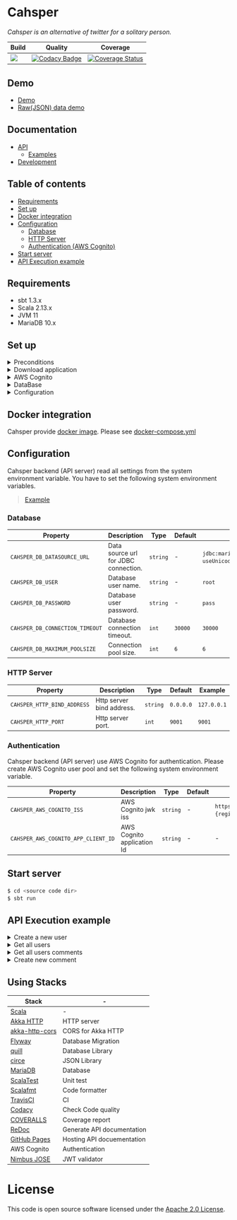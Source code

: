 # Cahsper

*Cahsper is an alternative of twitter for a solitary person.*

|Build|Quality|Coverage|
|---|---|---|
|[![](https://travis-ci.org/YoshinoriN/cahsper.svg?branch=master)](https://travis-ci.org/YoshinoriN/cahsper)|[![Codacy Badge](https://api.codacy.com/project/badge/Grade/6981167737cf4e21b6a9cf74d5c36c0a)](https://www.codacy.com/app/YoshinoriN/cahsper?utm_source=github.com&amp;utm_medium=referral&amp;utm_content=YoshinoriN/cahsper&amp;utm_campaign=Badge_Grade)|[![Coverage Status](https://coveralls.io/repos/github/YoshinoriN/cahsper/badge.svg?branch=master)](https://coveralls.io/github/YoshinoriN/cahsper?branch=master)|

## Demo

* [Demo](https://about.yoshinorin.net/cahsper)
* [Raw(JSON) data demo](https://cahsper.yoshinorin.io/comments)

## Documentation

* [API](https://yoshinorin.github.io/cahsper/)
    * [Examples](#api-execution-example)
* [Development](./docs/dev)

## Table of contents

* [Requirements](#requirements)
* [Set up](#set-up)
* [Docker integration](#docker-integration)
* [Configuration](#configuration)
    * [Database](#database)
    * [HTTP Server](#http-server)
    * [Authentication (AWS Cognito)](#authentication)
* [Start server](#start-server)
* [API Execution example](#api-execution-example)

## Requirements

* sbt 1.3.x
* Scala 2.13.x
* JVM 11
* MariaDB 10.x

## Set up

<details>
  <summary>Preconditions</summary><br>

Prepare [requirements](#requirements) environment before setup.

</details>

<details>
  <summary>Download application</summary><br>

Download source code from [releases](https://github.com/YoshinoriN/cahsper/releases) or `git clone`.

</details>

<details>
  <summary>AWS Cognito</summary><br>

Create AWS Cognito userpool. Cahsper use AWS cognito for authorization/authentication and creates `username` from AWS cognito `name` attribute.

So, you have to select `name` attribute when create userpool and it's must be **UNIQUE**.

![](./docs/images/cognito-attr.jpg)

Next, please create `App clients` and select `Enable sign-in API for server-based authentication (ADMIN_NO_SRP_AUTH)`.

![](./docs/images/cognito-appclient.jpg)

</details>

<details>
  <summary>DataBase</summary><br>

Create a database schema. Also, schema name is anything will be fine.

```sql
CREATE DATABASE cahsper;
```

All tables will be migrated after run the cahsper automatically.

</details>

<details>

  <summary>Configuration</summary><br>

After done above procedure, [set system environment](#configuration) before start server.

</details>

## Docker integration

Cahsper provide [docker image](https://cloud.docker.com/repository/docker/yoshinorin/docker-cahsper). Please see [docker-compose.yml](https://github.com/YoshinoriN/cahsper/blob/master/docker/docker-compose.yml)

## Configuration

Cahsper backend (API server) read all settings from the system environment variable. You have to set the following system environment variables.

> [Example](https://github.com/YoshinoriN/cahsper/blob/master/cahsper-backend/scripts/devenv.sh)

### Database

|Property|Description|Type|Default|Example|
|---|---|---|---|---|
|`CAHSPER_DB_DATASOURCE_URL`|Data source url for JDBC connection.|`string`|-|`jdbc:mariadb://127.0.0.1/cahsper?useUnicode=true&characterEncoding=utf8mb4`|
|`CAHSPER_DB_USER`|Database user name.|`string`|-|`root`|
|`CAHSPER_DB_PASSWORD`|Database user password.|`string`|-|`pass`|
|`CAHSPER_DB_CONNECTION_TIMEOUT`|Database connection timeout.|`int`|`30000`|`30000`|
|`CAHSPER_DB_MAXIMUM_POOLSIZE`|Connection pool size.|`int`|`6`|`6`|

### HTTP Server

|Property|Description|Type|Default|Example|
|---|---|---|---|---|
|`CAHSPER_HTTP_BIND_ADDRESS`|Http server bind address.|`string`|`0.0.0.0`|`127.0.0.1`|
|`CAHSPER_HTTP_PORT`|Http server port.|`int`|`9001`|`9001`|

### Authentication

Cahsper backend (API server) use AWS Cognito for authentication. Please create AWS Cognito user pool and set the following system environment variable.

|Property|Description|Type|Default|Example|
|---|---|---|---|---|
|`CAHSPER_AWS_COGNITO_ISS `|AWS Cognito jwk iss|`string`|-|`https://cognito-idp.{region}.amazonaws.com/{userPoolId}`|
|`CAHSPER_AWS_COGNITO_APP_CLIENT_ID `|AWS Cognito application Id|`string`|-|-|

## Start server

```sbt
$ cd <source code dir>
$ sbt run
```

## API Execution example

<details>
  <summary>Create a new user</summary>

```sh
$ curl -D - -X POST -H "Authorization: Bearer 123456789" 127.0.0.1:9001/users

HTTP/1.1 201 Created
Server: akka-http/10.1.9
Date: Wed, 16 Oct 2019 13:06:05 GMT
Content-Type: application/json
Content-Length: 55 bytes

{
  "name": "YoshinoriN",
  "createdAt": 1571231165
}
```

</details>

<details>
  <summary>Get all users</summary>

```sh
$ curl -D - -X GET 127.0.0.1:9001/users

HTTP/1.1 200 OK
Server: akka-http/10.1.10
Date: Sun, 20 Oct 2019 12:45:24 GMT
Content-Type: application/json
Content-Length: 129

[
  {
    "name" : "JhonDue",
    "createdAt" : 1571323331
  },
  {
    "name" : "YoshinoriN",
    "createdAt" : 1571323750
  }
]
```

</details>

<details>
  <summary>Get all users comments</summary>

```sh
$ curl -D - -X GET 127.0.0.1:9001/comments

HTTP/1.1 200 OK
Server: akka-http/10.1.9
Date: Sat, 07 Sep 2019 13:28:57 GMT
Content-Type: application/json
Content-Length: 307

[
  {
    "id" : 1,
    "user" : "YoshinoriN",
    "comment" : "test",
    "createdAt" : 1567862313
  },
  {
    "id" : 2,
    "user" : "TODO",
    "comment" : "Hello Cahsper!!",
    "createdAt" : 1567862760
  }
]
```

</details>

<details>
  <summary>Create new comment</summary>

```sh
$ curl -D - -X POST -H "Authorization: Bearer 123456789" -H "Content-Type: application/json" -d '{"comment":"Hello Cahsper!!"}' 127.0.0.1:9001/users/{userName}/comments

HTTP/1.1 201 Created
Server: akka-http/10.1.9
Date: Sat, 07 Sep 2019 13:26:01 GMT
Content-Type: application/json
Content-Length: 94
{
  "id" : 1,
  "user" : "TODO",
  "comment" : "Hello Cahsper!!",
  "createdAt" : 1567862760
}
```

</details>

## Using Stacks

|Stack|-|
|---|---|
|[Scala](https://www.scala-lang.org/)|-|
|[Akka HTTP](https://akka.io/docs/)|HTTP server|
|[akka-http-cors](https://github.com/lomigmegard/akka-http-cors)|CORS for Akka HTTP|
|[Flyway](https://flywaydb.org/)|Database Migration|
|[quill](https://getquill.io/)|Database Library|
|[circe](https://circe.github.io/circe/)|JSON Library|
|[MariaDB](https://mariadb.org/)|Database|
|[ScalaTest](http://www.scalatest.org/)|Unit test|
|[Scalafmt](https://scalameta.org/scalafmt/)|Code formatter|
|[TravisCI](https://travis-ci.org/YoshinoriN/cahsper)|CI|
|[Codacy](https://app.codacy.com/manual/YoshinoriN/cahsper/dashboard)|Check Code quality|
|[COVERALLS](https://coveralls.io/github/YoshinoriN/cahsper?branch=master)|Coverage report|
|[ReDoc](https://github.com/Rebilly/ReDoc)|Generate API documentation |
|[GitHub Pages](https://pages.github.com/)|Hosting API docuementation|
|AWS Cognito|Authentication|
|[Nimbus JOSE](https://connect2id.com/products/nimbus-jose-jwt)|JWT validator|

# License

This code is open source software licensed under the [Apache 2.0 License](https://www.apache.org/licenses/LICENSE-2.0.html).
